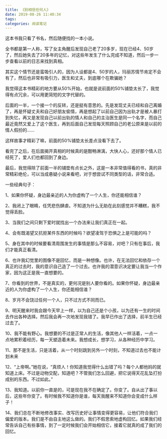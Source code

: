 ```yaml
---
title: 《别相信任何人》
date: 2019-08-26 11:40:34
tags:
categories: 阅读笔记
---
```

这本书我只看了书名，然后随便找的一本小说。

全书都是第一人称，写了女主角醒后发现自己老了20多岁，现在已经4、50岁了，然后她失去了20多年的记忆，对这些年发生了什么完成不知道，然后一步一步查看以前的日志来找到真相。

其实这个情节还是蛮吸引人的，因为人设都是4、50岁的人，玛丽苏情节肯定不会有了，然后也非常有吸引力，医生和丈夫，到底哪个在欺骗她？

我觉得这本书精彩的地方要从50%开始，也就是说前面的50%铺垫太长了，我觉得有点冗余，可以用更简短的文字代替的。

后面的一半，一个接一个的反转，还是挺有意思的。先是发现丈夫已经和自己离婚了，再是怀疑丈夫和自己好朋友偷情，再是想起了以前自己因为出轨才是被人暴打到失忆，再又是发现自己以前出轨的情人和自己的主治医生是同一个名字，而自己最近竟然又爱上了这个医生，再到后面自己发现每天照顾自己的老公原来是以前的情人假扮的……

这样故事才精彩了嘛，前面的50%铺垫太长差点没看下去了。

看完了之后，在后面揭开真相的时候真的是酣畅淋漓，大快人心，还好那个情人已经死了，爱人们也都回到了身边。

最后，我觉得除了前面一半的铺垫有点长之外，这是一本非常值得看的书，真的非常精彩绝伦，可以当成悬疑小说来看吧，对于想尝试不同类型的话，非常合适。

一些经典句子：

1、如果你怀疑，身边最亲近的人为你虚构了一个人生，你还能相信谁？

2、我闭上了眼睛，任凭悲伤肆虐。不知道为什么无助在此刻感觉并不糟糕，我不觉得丢脸。

3、当我们之间只剩下爱时就找出一个办法来让我们真正在一起。

4、会有既渴望又抗拒某件东西的时候吗？欲望凌驾于恐惧之上是可能的吗？

5、身在其中的时候要看清周围发生的事情是那么不容易，对吧？只有在事后，我们才能真正看清。

6、也许我幻觉里的图像不是回忆，而是一种想像。也许，在无法回忆和依存一个真正的过去时，我的意识自己造了一个过去。也许我的潜意识决定要让我当一个作家，因为这正是我一直想要的。

7、你看到的世界，不是真实的，更何况是别人要你看的。如果你怀疑，身边最亲近的人为你虚构了一个人生，你还能相信谁？

8、岁月不会饶过任何一个人，只不过方式不同而已。

9、明天醒来时我会跟今天早上一样，以为自己还是个小孩，以为还有一生的时间去作出各种选择。然后我会再一次地发现我错了。我早已作出了选择，前半生已经过去了。

10、我不能有野心。我想要的不过是正常人的生活，像其他人一样活着，一点一点地累积着经历，每一天塑造着未来。我想成长，想学习，从各种经历中学习。

11、那不是生活，只是活着，从一个时刻跳到另外一个时刻，不知道过去也不能计划未来

12、“上帝啊。”她在说，“真烦人！你知道我觉得什么出错了吗？每个人都他妈的就知道上床。不过是动物交配，知道吧？不管我们怎么回避，把它说得天花乱坠打扮成别的东西。不过如此。”

13、我知道。以前你一直是的，可是现在我不在确定了。你变了。自从出了事以后，这些年你变了。有时候我不知道你是谁，每天我醒来不知道你会变成什么样子！

14、我们总在不断地修改事实、改写历史好让事情变得更容易，让他们符合我们偏爱的版本。我们是不由自主地这么做的。我们不假思索地虚构回忆。如果我们经常告诉自己有些事情，到了一定时候我们会开始相信它，接着它就真的成了我们的回忆。